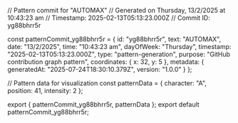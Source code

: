 // Pattern commit for "AUTOMAX"
// Generated on Thursday, 13/2/2025 at 10:43:23 am
// Timestamp: 2025-02-13T05:13:23.000Z
// Commit ID: yg88bhrr5r

const patternCommit_yg88bhrr5r = {
  id: "yg88bhrr5r",
  text: "AUTOMAX",
  date: "13/2/2025",
  time: "10:43:23 am",
  dayOfWeek: "Thursday",
  timestamp: "2025-02-13T05:13:23.000Z",
  type: "pattern-generation",
  purpose: "GitHub contribution graph pattern",
  coordinates: {
    x: 32,
    y: 5
  },
  metadata: {
    generatedAt: "2025-07-24T18:30:10.379Z",
    version: "1.0.0"
  }
};

// Pattern data for visualization
const patternData = {
  character: "A",
  position: 41,
  intensity: 2
};

export { patternCommit_yg88bhrr5r, patternData };
export default patternCommit_yg88bhrr5r;
